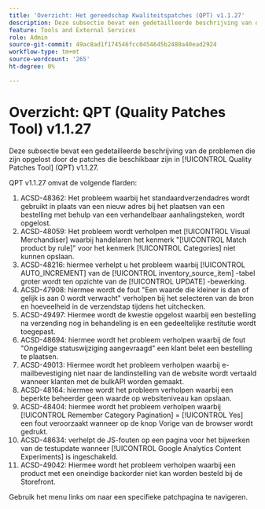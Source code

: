 ```yaml
---
title: 'Overzicht: Het gereedschap Kwaliteitspatches (QPT) v1.1.27'
description: Deze subsectie bevat een gedetailleerde beschrijving van de problemen die zijn opgelost door de patches die beschikbaar zijn in [!UICONTROL Quality Patches Tool] (QPT) v1.1.27.
feature: Tools and External Services
role: Admin
source-git-commit: 49ac8ad1f174546fcc0454645b2480a40ead2924
workflow-type: tm+mt
source-wordcount: '265'
ht-degree: 0%

---
```


# Overzicht: QPT (Quality Patches Tool) v1.1.27

Deze subsectie bevat een gedetailleerde beschrijving van de problemen die zijn opgelost door de patches die beschikbaar zijn in [!UICONTROL Quality Patches Tool] (QPT) v1.1.27.

QPT v1.1.27 omvat de volgende flarden:

1. ACSD-48362: Het probleem waarbij het standaardverzendadres wordt gebruikt in plaats van een nieuw adres bij het plaatsen van een bestelling met behulp van een verhandelbaar aanhalingsteken, wordt opgelost.
1. ACSD-48059: Het probleem wordt verholpen met [!UICONTROL Visual Merchandiser] waarbij handelaren het kenmerk &quot;[!UICONTROL Match product by rule]&quot; voor het kenmerk [!UICONTROL Categories] niet kunnen opslaan.
1. ACSD-48216: hiermee verhelpt u het probleem waarbij [!UICONTROL AUTO_INCREMENT] van de [!UICONTROL inventory_source_item] -tabel groter wordt ten opzichte van de [!UICONTROL UPDATE] -bewerking.
1. ACSD-47908: hiermee wordt de fout &quot;Een waarde die kleiner is dan of gelijk is aan 0 wordt verwacht&quot; verholpen bij het selecteren van de bron en hoeveelheid in de verzendstap tijdens het uitchecken.
1. ACSD-49497: Hiermee wordt de kwestie opgelost waarbij een bestelling na verzending nog in behandeling is en een gedeeltelijke restitutie wordt toegepast.
1. ACSD-48694: hiermee wordt het probleem verholpen waarbij de fout &quot;Ongeldige statuswijziging aangevraagd&quot; een klant belet een bestelling te plaatsen.
1. ACSD-49013: Hiermee wordt het probleem verholpen waarbij e-mailbevestiging niet naar de landinstelling van de website wordt vertaald wanneer klanten met de bulkAPI worden gemaakt.
1. ACSD-48164: hiermee wordt het probleem verholpen waarbij een beperkte beheerder geen waarde op websiteniveau kan opslaan.
1. ACSD-48404: hiermee wordt het probleem verholpen waarbij [!UICONTROL Remember Category Pagination] = [!UICONTROL Yes] een fout veroorzaakt wanneer op de knop Vorige van de browser wordt gedrukt.
1. ACSD-48634: verhelpt de JS-fouten op een pagina voor het bijwerken van de testupdate wanneer [!UICONTROL Google Analytics Content Experiments] is ingeschakeld.
1. ACSD-49042: Hiermee wordt het probleem verholpen waarbij een product met een oneindige backorder niet kan worden besteld bij de Storefront.

Gebruik het menu links om naar een specifieke patchpagina te navigeren.
